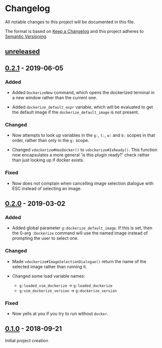 Changelog
=========

All notable changes to this project will be documented in this file.

The format is based on [Keep a Changelog](http://keepachangelog.com/)
and this project adheres to [Semantic Versioning](http://semver.org/).

[unreleased]
------------

[0.2.1] - 2019-06-05
--------------------

### Added

- Added `DockerizeNew` command, which opens the dockerized terminal in a new
  window rather than the current one.

- Added `dockerize_default_expr` variable, which will be evaluated to get the
  default image if the `dockerize_default_image` is not present.

### Changed

- Now attempts to look up variables in the `g:`, `t:`, `w:` and `b:` scopes in
  that order, rather than only in the `g:` scope.

- Changed `vdockerize#HasDocker()` to `vdockerize#IsReady()`. This function
  now encapsulates a more general 'is this plugin ready?' check rather than
  just looking up if docker exists.


### Fixed

- Now does not complain when cancelling image selection dialogue with ESC
  instead of selecting an image.

[0.2.0] - 2019-03-02
--------------------

### Added

- Added global parameter `g:dockerize_default_image`. If this is set, then the
  0-arg `:Dockerize` command will use the named image instead of prompting the
  user to select one.

### Changed

- Made `vdockerize#ImageSelectionDialogue()` return the name of the selected
  image rather than running it.

- Changed some load variable names:
  - `g:loaded_vim_dockerize` -> `g:loaded_dockerize`
  - `g:vim_dockerize_version` -> `g:dockerize_version`

### Fixed

- Now yells at you if you try to run without `docker`.

[0.1.0] - 2018-09-21
--------------------

Initial project creation

[unreleased]: https://www.github.com/FalacerSelene/vim-dockerize
[0.2.1]: https://www.github.com/FalacerSelene/vim-dockerize/tree/0.2.1
[0.2.0]: https://www.github.com/FalacerSelene/vim-dockerize/tree/0.2.0
[0.1.0]: https://www.github.com/FalacerSelene/vim-dockerize/tree/0.1.0
